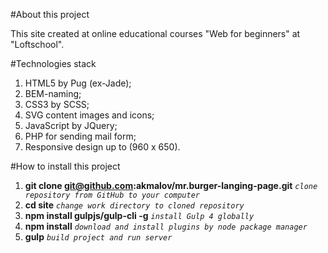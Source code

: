 #About this project

This site created at online educational courses "Web for beginners" at "Loftschool".

#Technologies stack

1. HTML5 by Pug (ex-Jade);
2. BEM-naming;
3. CSS3 by SCSS;
4. SVG content images and icons;
5. JavaScript by JQuery;
6. PHP for sending mail form;
7. Responsive design up to (960 x 650).

#How to install this project

1. **git clone git@github.com:akmalov/mr.burger-langing-page.git**      _`clone repository from GitHub to your computer`_
2. **cd site**      _`change work directory to cloned repository`_
3. **npm install gulpjs/gulp-cli -g**      _`install Gulp 4 globally`_
4. **npm install**      _`download and install plugins by node package manager`_
5. **gulp**     _`build project and run server`_
